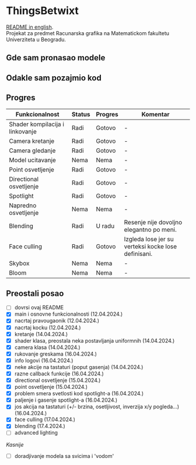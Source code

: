# ThingsBetwixt
[README in english](README.md). <br>
Projekat za predmet Racunarska grafika na Matematickom fakultetu Univerziteta u Beogradu.

## Gde sam pronasao modele

## Odakle sam pozajmio kod

## Progres
| Funkcionalnost                  | Status | Progres | Komentar                                            |
|---------------------------------|--------|---------|-----------------------------------------------------|
| Shader kompilacija i linkovanje | Radi   | Gotovo  | -                                                   |
| Camera kretanje                 | Radi   | Gotovo  | -                                                   |
| Camera gledanje                 | Radi   | Gotovo  | -                                                   |
| Model ucitavanje                | Nema   | Nema    | -                                                   |
| Point osvetljenje               | Radi   | Gotovo  | -                                                   |
| Directional osvetljenje         | Radi   | Gotovo  | -                                                   |
| Spotlight                       | Radi   | Gotovo  | -                                                   |
| Napredno osvetljenje            | Nema   | Nema    | -                                                   |
| Blending                        | Radi   | U radu  | Resenje nije dovoljno elegantno po meni.            |
| Face culling                    | Radi   | Gotovo  | Izgleda lose jer su verteksi kocke lose definisani. |
| Skybox                          | Nema   | Nema    | -                                                   |
| Bloom                           | Nema   | Nema    | -                                                   |

## Preostali posao
- [ ] dovrsi ovaj README
- [x] main i osnovne funkcionalnosti (12.04.2024.)
- [x] nacrtaj pravougaonik (12.04.2024.)
- [x] nacrtaj kocku (12.04.2024.)
- [x] kretanje (14.04.2024.)
- [x] shader klasa, preostala neka postavljanja uniformnih (14.04.2024.)
- [x] camera klasa (14.04.2024.)
- [x] rukovanje greskama (16.04.2024.)
- [x] info logovi (16.04.2024.)
- [x] neke akcije na tastaturi (poput gasenja) (14.04.2024.)
- [x] razne callback funkcije (16.04.2024.)
- [x] directional osvetljenje (15.04.2024.)
- [x] point osvetljenje (15.04.2024.)
- [x] problem smera svetlosti kod spotlight-a (16.04.2024.)
- [x] paljenje i gasenje spotlight-a (16.04.2024.)
- [x] jos akcija na tastaturi (+/- brzina, osetljivost, inverzija x/y pogleda...) (16.04.2024.)
- [x] face culling (17.04.2024.)
- [x] blending (17.4.2024.)
- [ ] advanced lighting

*Kasnije*
- [ ] doradjivanje modela sa svicima i 'vodom'